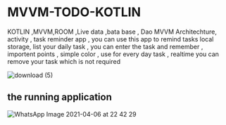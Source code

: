 # MVVM-TODO-KOTLIN

KOTLIN ,MVVM,ROOM ,Live data ,bata base , Dao
MVVM Architechture,  activity , task reminder app , you can use this app to remind tasks
local storage, list your daily task , you can enter the task and remember , importent points , simple color , use for every day task , realtime you can remove your task which is not required


![download (5)](https://user-images.githubusercontent.com/56763840/114218617-4445ec80-9987-11eb-8ef3-eccf8747ea11.png)

## the running application 

![WhatsApp Image 2021-04-06 at 22 42 29](https://user-images.githubusercontent.com/56763840/116131367-edac1280-a6e9-11eb-9466-3833d444e658.jpeg)
